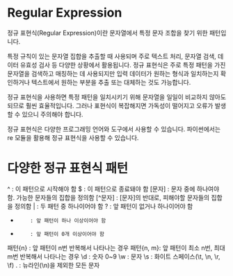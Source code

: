 # Regular Expression
정규 표현식(Regular Expression)이란 문자열에서 특정 문자 조합을 찾기 위한 패턴입니다.

특정 규칙이 있는 문자열 집합을 추출할 때 사용되며 주로 텍스트 처리, 문자열 검색, 데이터 유효성 검사 등 다양한 상황에서 활용됩니다.
정규 표현식은 주로 특정 패턴을 가진 문자열을 검색하고 매칭하는 데 사용되지만 입력 데이터가 원하는 형식과 일치하는지 확인하거나 텍스트에서 원하는 부분을 추출 또는 대체하는 것도 가능합니다.

정규 표현식을 사용하면 특정 패턴을 일치시키기 위해 문자열을 일일이 비교하지 않아도 되므로 훨씬 효율적입니다.
그러나 표현식이 복잡해지면 가독성이 떨어지고 오류가 발생할 수 있으니 주의해야 합니다.

정규 표현식은 다양한 프로그래밍 언어와 도구에서 사용할 수 있습니다.
파이썬에서는 re 모듈을 활용해 정규 표현식을 사용할 수 있습니다.

# 다양한 정규 표현식 패턴
^         : 이 패턴으로 시작해야 함
$         : 이 패턴으로 종료돼야 함
[문자]    : 문자 중에 하나여야 함. 가능한 문자들의 집합을 정의함
[^문자]   : [문자]의 반대로, 피해야할 문자들의 집합을 정의함
|         : 두 패턴 중 하나이어야 함
?         : 앞 패턴이 없거나 하나이어야 함
+         : 앞 패턴이 하나 이상이어야 함
*         : 앞 패턴이 0개 이상이어야 함
패턴{n}   : 앞 패턴이 n번 반복해서 나타나는 경우
패턴{n, m}: 앞 패턴이 최소 n번, 최대 m번 반복해서 나타나는 경우
\d        : 숫자 0~9
\w        : 문자
\s        : 화이트 스페이스(\t, \n, \r, \f)
.         : 뉴라인(\n)을 제외한 모든 문자
